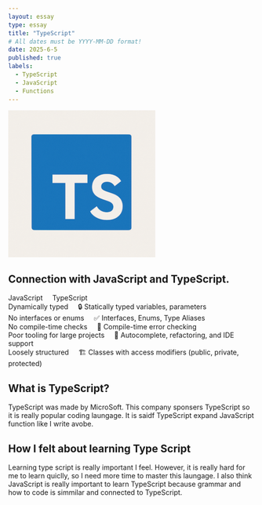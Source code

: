 ```yaml
---
layout: essay
type: essay
title: "TypeScript"
# All dates must be YYYY-MM-DD format!
date: 2025-6-5
published: true
labels:
  - TypeScript
  - JavaScript
  - Functions
---
```


<img width="300px" class="rounded float-start pe-4" src="../img/ts.png">

## Connection with JavaScript and TypeScript.

JavaScript	&nbsp;&nbsp;&nbsp;                TypeScript<br>
Dynamically typed	        &nbsp;&nbsp;&nbsp;           🔒 Statically typed variables, parameters<br>
No interfaces or enums	   &nbsp;&nbsp;&nbsp;          ✅ Interfaces, Enums, Type Aliases<br>
No compile-time checks	      &nbsp;&nbsp;&nbsp;       🧠 Compile-time error checking<br>
Poor tooling for large projects	  &nbsp;&nbsp;&nbsp;   🧰 Autocomplete, refactoring, and IDE support<br>
Loosely structured	           &nbsp;&nbsp;&nbsp;      🏗️ Classes with access modifiers (public, private, protected)<br>

## What is TypeScript?

TypeScript was made by MicroSoft. This company sponsers TypeScript so it is really popular coding laungage. It is saidf TypeScript expand JavaScript function like I write avobe.

## How I felt about learning Type Script

Learning type script is really important I feel. However, it is really hard for me to learn quiclly, so I need more time to master this laungage. I also think JavaScript is really important to learn TypeScript because grammar and how to code is simmilar and connected to TypeScript. 


